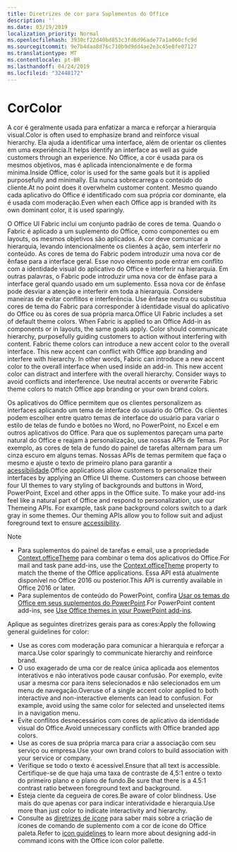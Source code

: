 ```yaml
---
title: Diretrizes de cor para Suplementos do Office
description: ''
ms.date: 03/19/2019
localization_priority: Normal
ms.openlocfilehash: 3930cf22d40bd853c3fd6d96ade77a1a060cfc9d
ms.sourcegitcommit: 9e7b4daa8d76c710b9d9dd4ae2e3c45e8fe07127
ms.translationtype: MT
ms.contentlocale: pt-BR
ms.lasthandoff: 04/24/2019
ms.locfileid: "32448172"
---
```

# <a name="color"></a><span data-ttu-id="5ab8b-102">Cor</span><span class="sxs-lookup"><span data-stu-id="5ab8b-102">Color</span></span>

<span data-ttu-id="5ab8b-103">A cor é geralmente usada para enfatizar a marca e reforçar a hierarquia visual.</span><span class="sxs-lookup"><span data-stu-id="5ab8b-103">Color is often used to emphasize brand and reinforce visual hierarchy.</span></span> <span data-ttu-id="5ab8b-104">Ela ajuda a identificar uma interface, além de orientar os clientes em uma experiência.</span><span class="sxs-lookup"><span data-stu-id="5ab8b-104">It helps identify an interface as well as guide customers through an experience.</span></span> <span data-ttu-id="5ab8b-105">No Office, a cor é usada para os mesmos objetivos, mas é aplicada intencionalmente e de forma mínima.</span><span class="sxs-lookup"><span data-stu-id="5ab8b-105">Inside Office, color is used for the same goals but it is applied purposefully and minimally.</span></span> <span data-ttu-id="5ab8b-106">Ela nunca sobrecarrega o conteúdo do cliente.</span><span class="sxs-lookup"><span data-stu-id="5ab8b-106">At no point does it overwhelm customer content.</span></span> <span data-ttu-id="5ab8b-107">Mesmo quando cada aplicativo do Office é identificado com sua própria cor dominante, ela é usada com moderação.</span><span class="sxs-lookup"><span data-stu-id="5ab8b-107">Even when each Office app is branded with its own dominant color, it is used sparingly.</span></span>

<span data-ttu-id="5ab8b-p102">O Office UI Fabric inclui um conjunto padrão de cores de tema. Quando o Fabric é aplicado a um suplemento do Office, como componentes ou em layouts, os mesmos objetivos são aplicados. A cor deve comunicar a hierarquia, levando intencionalmente os clientes à ação, sem interferir no conteúdo. As cores de tema do Fabric podem introduzir uma nova cor de ênfase para a interface geral. Esse novo elemento pode entrar em conflito com a identidade visual do aplicativo do Office e interferir na hierarquia. Em outras palavras, o Fabric pode introduzir uma nova cor de ênfase para a interface geral quando usado em um suplemento. Essa nova cor de ênfase pode desviar a atenção e interferir em toda a hierarquia. Considere maneiras de evitar conflitos e interferência. Use ênfase neutra ou substitua cores de tema do Fabric para corresponder à identidade visual do aplicativo do Office ou às cores de sua própria marca.</span><span class="sxs-lookup"><span data-stu-id="5ab8b-p102">Office UI Fabric includes a set of default theme colors. When Fabric is applied to an Office Add-in as components or in layouts, the same goals apply. Color should communicate hierarchy, purposefully guiding customers to action without interfering with content. Fabric theme colors can introduce a new accent color to the overall interface. This new accent can conflict with Office app branding and interfere with hierarchy. In other words, Fabric can introduce a new accent color to the overall interface when used inside an add-in. This new accent color can distract and interfere with the overall hierarchy. Consider ways to avoid conflicts and interference. Use neutral accents or overwrite Fabric theme colors to match Office app branding or your own brand colors.</span></span>

<span data-ttu-id="5ab8b-p103">Os aplicativos do Office permitem que os clientes personalizem as interfaces aplicando um tema de interface do usuário do Office. Os clientes podem escolher entre quatro temas de interface do usuário para variar o estilo de telas de fundo e botões no Word, no PowerPoint, no Excel e em outros aplicativos do Office. Para que os suplementos pareçam uma parte natural do Office e reajam à personalização, use nossas APIs de Temas. Por exemplo, as cores de tela de fundo do painel de tarefas alternam para um cinza escuro em alguns temas. Nossas APIs de temas permitem que faça o mesmo e ajuste o texto de primeiro plano para garantir a [acessibilidade](../design/accessibility-guidelines.md).</span><span class="sxs-lookup"><span data-stu-id="5ab8b-p103">Office applications allow customers to personalize their interfaces by applying an Office UI theme. Customers can choose between four UI themes to vary styling of backgrounds and buttons in Word, PowerPoint, Excel and other apps in the Office suite. To make your add-ins feel like a natural part of Office and respond to personalization, use our Themeing APIs. For example, task pane background colors switch to a dark gray in some themes. Our theming APIs allow you to follow suit and adjust foreground text to ensure [accessibility](../design/accessibility-guidelines.md).</span></span>

> [!NOTE]
> - <span data-ttu-id="5ab8b-122">Para suplementos do painel de tarefas e email, use a propriedade [Context.officeTheme](/javascript/api/office/office.context) para combinar o tema dos aplicativos do Office.</span><span class="sxs-lookup"><span data-stu-id="5ab8b-122">For mail and task pane add-ins, use the [Context.officeTheme](/javascript/api/office/office.context) property to match the theme of the Office applications.</span></span> <span data-ttu-id="5ab8b-123">Essa API está atualmente disponível no Office 2016 ou posterior.</span><span class="sxs-lookup"><span data-stu-id="5ab8b-123">This API is currently available in Office 2016 or later.</span></span>
> - <span data-ttu-id="5ab8b-124">Para suplementos de conteúdo do PowerPoint, confira [Usar os temas do Office em seus suplementos do PowerPoint](../powerpoint/use-document-themes-in-your-powerpoint-add-ins.md).</span><span class="sxs-lookup"><span data-stu-id="5ab8b-124">For PowerPoint content add-ins, see [Use Office themes in your PowerPoint add-ins](../powerpoint/use-document-themes-in-your-powerpoint-add-ins.md).</span></span>

<span data-ttu-id="5ab8b-125">Aplique as seguintes diretrizes gerais para as cores:</span><span class="sxs-lookup"><span data-stu-id="5ab8b-125">Apply the following general guidelines for color:</span></span>

* <span data-ttu-id="5ab8b-126">Use as cores com moderação para comunicar a hierarquia e reforçar a marca.</span><span class="sxs-lookup"><span data-stu-id="5ab8b-126">Use color sparingly to communicate hierarchy and reinforce brand.</span></span>
* <span data-ttu-id="5ab8b-p105">O uso exagerado de uma cor de realce única aplicada aos elementos interativos e não interativos pode causar confusão. Por exemplo, evite usar a mesma cor para itens selecionados e não selecionados em um menu de navegação.</span><span class="sxs-lookup"><span data-stu-id="5ab8b-p105">Overuse of a single accent color applied to both interactive and non-interactive elements can lead to confusion. For example, avoid using the same color for selected and unselected items in a navigation menu.</span></span>
* <span data-ttu-id="5ab8b-129">Evite conflitos desnecessários com cores de aplicativo da identidade visual do Office.</span><span class="sxs-lookup"><span data-stu-id="5ab8b-129">Avoid unnecessary conflicts with Office branded app colors.</span></span>
* <span data-ttu-id="5ab8b-130">Use as cores de sua própria marca para criar a associação com seu serviço ou empresa.</span><span class="sxs-lookup"><span data-stu-id="5ab8b-130">Use your own brand colors to build association with your service or company.</span></span>
* <span data-ttu-id="5ab8b-131">Verifique se todo o texto é acessível.</span><span class="sxs-lookup"><span data-stu-id="5ab8b-131">Ensure that all text is accessible.</span></span> <span data-ttu-id="5ab8b-132">Certifique-se de que haja uma taxa de contraste de 4,5:1 entre o texto do primeiro plano e o plano de fundo.</span><span class="sxs-lookup"><span data-stu-id="5ab8b-132">Be sure that there is a 4.5:1 contrast ratio between foreground text and background.</span></span>
* <span data-ttu-id="5ab8b-133">Esteja ciente da cegueira de cores.</span><span class="sxs-lookup"><span data-stu-id="5ab8b-133">Be aware of color blindness.</span></span> <span data-ttu-id="5ab8b-134">Use mais do que apenas cor para indicar interatividade e hierarquia.</span><span class="sxs-lookup"><span data-stu-id="5ab8b-134">Use more than just color to indicate interactivity and hierarchy.</span></span>
* <span data-ttu-id="5ab8b-135">Consulte as [diretrizes de ícone](../design/add-in-icons.md) para saber mais sobre a criação de ícones de comando de suplemento com a cor de ícone do Office paleta.</span><span class="sxs-lookup"><span data-stu-id="5ab8b-135">Refer to [icon guidelines](../design/add-in-icons.md) to learn more about designing add-in command icons with the Office icon color pallette.</span></span>
